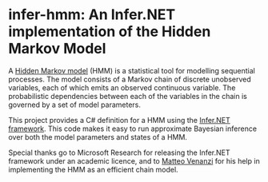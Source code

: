 infer-hmm: An Infer.NET implementation of the Hidden Markov Model
=================================================================

A [Hidden Markov model](http://en.wikipedia.org/wiki/Hidden_Markov_model) (HMM) is a statistical tool for modelling sequential processes. The model consists of a Markov chain of discrete unobserved variables, each of which emits an observed continuous variable. The probabilistic dependencies between each of the variables in the chain is governed by a set of model parameters.

This project provides a C# definition for a HMM using the [Infer.NET framework](http://research.microsoft.com/en-us/um/cambridge/projects/infernet/). This code makes it easy to run approximate Bayesian inference over both the model parameters and states of a HMM.

Special thanks go to Microsoft Research for releasing the Infer.NET framework under an academic licence, and to [Matteo Venanzi](http://users.ecs.soton.ac.uk/mv1g10/) for his help in implementing the HMM as an efficient chain model.
